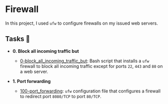 # Firewall

In this project, I used `ufw` to configure firewalls on my issued web servers.

## Tasks :page_with_curl:

* **0. Block all incoming traffic but**
  * [0-block_all_incoming_traffic_but](./0-block_all_incoming_traffic_but): Bash
  script that installs a `ufw` firewall to block all incoming traffic except for
  ports `22`, `443` and `80` on a web server.

* **1. Port forwarding**
  * [100-port_forwarding](./100-port_forwarding): `ufw` configuration file that
  configures a firewall to redirect port `8080/TCP` to port `80/TCP`.

